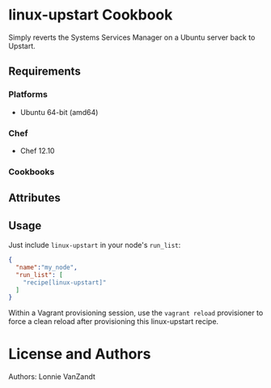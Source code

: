 # linux-upstart Cookbook

Simply reverts the Systems Services Manager on a Ubuntu server back to Upstart.

## Requirements

### Platforms

- Ubuntu 64-bit (amd64)

### Chef

- Chef 12.10

### Cookbooks

## Attributes

## Usage

Just include `linux-upstart` in your node's `run_list`:

```json
{
  "name":"my_node",
  "run_list": [
    "recipe[linux-upstart]"
  ]
}
```

Within a Vagrant provisioning session, use the `vagrant reload` provisioner to force a clean reload after provisioning this linux-upstart recipe.

# License and Authors

Authors: Lonnie VanZandt
